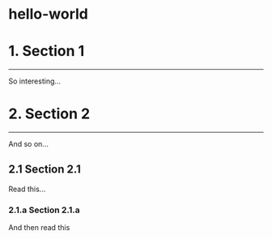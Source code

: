 # hello-world

# 1. Section 1
***************************
So interesting...

# 2. Section 2
***************************
And so on...

## 2.1 Section 2.1
Read this...

### 2.1.a Section 2.1.a
And then read this
